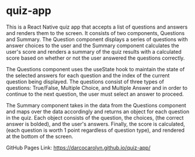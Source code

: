 # quiz-app

This is a React Native quiz app that accepts a list of questions and answers and renders them to the screen. It consists of two components, Questions and Summary. The Question component displays a series of questions with answer choices to the user and the Summary component calculates the user's score and renders a summary of the quiz results with a calculated score based on whether or not the user answered the questions correctly.


The Questions component uses the useState hook to maintain the state of the selected answers for each question and the index of the current question being displayed. The questions consist of three types of questions: True/False, Multiple Choice, and Multiple Answer and in order to continue to the next question, the user must select an answer to proceed.


The Summary component takes in the data from the Questions component and maps over the data accordingly and returns an object for each question in the quiz. Each object consists of the question, the choices, (the correct answer is bolded), and the user's answers. Finally, the score is calculated, (each question is worth 1 point regardless of question type), and rendered at the bottom of the screen.

GitHub Pages Link: https://darcocarolyn.github.io/quiz-app/